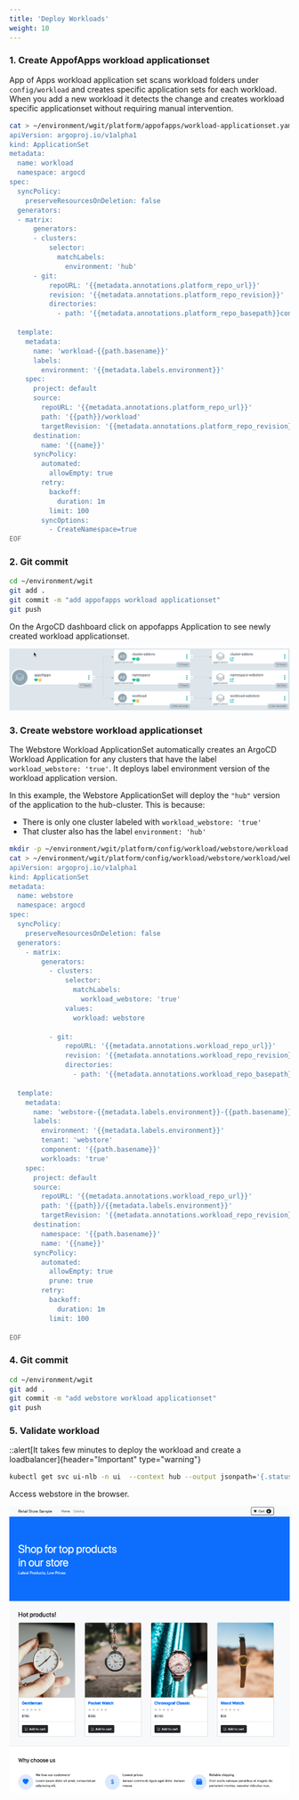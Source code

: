 ```yaml
---
title: 'Deploy Workloads'
weight: 10
---
```

### 1. Create AppofApps workload applicationset

App of Apps workload application set scans workload folders under `config/workload` and creates specific application sets for each workload. When you add a new workload it detects the change and creates workload specific  applicationset without requiring manual intervention.

```bash
cat > ~/environment/wgit/platform/appofapps/workload-applicationset.yaml << 'EOF'
apiVersion: argoproj.io/v1alpha1
kind: ApplicationSet
metadata:
  name: workload
  namespace: argocd
spec:
  syncPolicy:
    preserveResourcesOnDeletion: false
  generators:
  - matrix:
      generators:
      - clusters:
          selector:
            matchLabels:
              environment: 'hub'          
      - git:
          repoURL: '{{metadata.annotations.platform_repo_url}}'
          revision: '{{metadata.annotations.platform_repo_revision}}'
          directories:
            - path: '{{metadata.annotations.platform_repo_basepath}}config/workload/*'      

  template:
    metadata:
      name: 'workload-{{path.basename}}'
      labels:
        environment: '{{metadata.labels.environment}}'
    spec:
      project: default
      source:
        repoURL: '{{metadata.annotations.platform_repo_url}}'
        path: '{{path}}/workload'
        targetRevision: '{{metadata.annotations.platform_repo_revision}}'
      destination:
        name: '{{name}}'
      syncPolicy:
        automated:
          allowEmpty: true
        retry:
          backoff:
            duration: 1m
          limit: 100
        syncOptions:
          - CreateNamespace=true
EOF
```
### 2. Git commit

```bash
cd ~/environment/wgit
git add . 
git commit -m "add appofapps workload applicationset"
git push
```

On the ArgoCD dashboard click on appofapps Application to see newly created workload applicationset.


![appofapps-workload-applicationset](/static/images/appofapps-workload-applicationset.png)

### 3. Create webstore workload applicationset

The Webstore Workload ApplicationSet automatically creates an ArgoCD Workload Application for any clusters that have the label `workload_webstore: 'true'`. It deploys label environment version of the workload application version. 

In this example, the Webstore ApplicationSet will deploy the `"hub"` version of the application to the hub-cluster. This is because:

- There is only one cluster labeled with `workload_webstore: 'true'` 
- That cluster also has the label `environment: 'hub'`

```bash
mkdir -p ~/environment/wgit/platform/config/workload/webstore/workload
cat > ~/environment/wgit/platform/config/workload/webstore/workload/webstore-applicationset.yaml << 'EOF'
apiVersion: argoproj.io/v1alpha1
kind: ApplicationSet
metadata:
  name: webstore
  namespace: argocd
spec:
  syncPolicy:
    preserveResourcesOnDeletion: false
  generators:
    - matrix:
        generators:
          - clusters:
              selector:
                matchLabels:
                  workload_webstore: 'true'  
              values:
                workload: webstore

          - git:
              repoURL: '{{metadata.annotations.workload_repo_url}}'
              revision: '{{metadata.annotations.workload_repo_revision}}'
              directories:
                - path: '{{metadata.annotations.workload_repo_basepath}}{{values.workload}}/*'
                     
  template:
    metadata:
      name: 'webstore-{{metadata.labels.environment}}-{{path.basename}}'
      labels:
        environment: '{{metadata.labels.environment}}'
        tenant: 'webstore'
        component: '{{path.basename}}'
        workloads: 'true'
    spec:
      project: default
      source:
        repoURL: '{{metadata.annotations.workload_repo_url}}'
        path: '{{path}}/{{metadata.labels.environment}}'
        targetRevision: '{{metadata.annotations.workload_repo_revision}}'
      destination:
        namespace: '{{path.basename}}'
        name: '{{name}}'
      syncPolicy:
        automated:
          allowEmpty: true
          prune: true
        retry:
          backoff:
            duration: 1m
          limit: 100

EOF
```
### 4. Git commit

```bash
cd ~/environment/wgit
git add . 
git commit -m "add webstore workload applicationset"
git push
```

### 5. Validate workload

::alert[It takes few minutes to deploy the workload and create a loadbalancer]{header="Important" type="warning"}

```bash
kubectl get svc ui-nlb -n ui  --context hub --output jsonpath='{.status.loadBalancer.ingress[0].hostname}'
```

Access  webstore in the browser.

![webstore](/static/images/webstore-ui.png)

